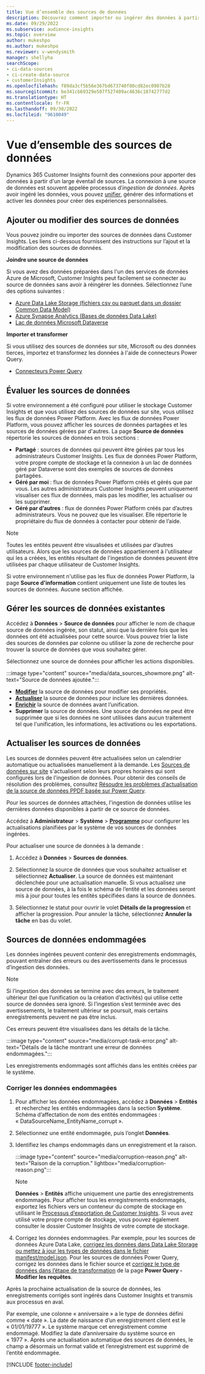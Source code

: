 ```yaml
---
title: Vue d’ensemble des sources de données
description: Découvrez comment importer ou ingérer des données à partir de diverses sources.
ms.date: 09/29/2022
ms.subservice: audience-insights
ms.topic: overview
author: mukeshpo
ms.author: mukeshpo
ms.reviewer: v-wendysmith
manager: shellyha
searchScope:
- ci-data-sources
- ci-create-data-source
- customerInsights
ms.openlocfilehash: f89da3cf5b56e367bd673740f80cd82ec0907b28
ms.sourcegitcommit: be341cb69329e507f527409ac4636c18742777d2
ms.translationtype: HT
ms.contentlocale: fr-FR
ms.lasthandoff: 09/30/2022
ms.locfileid: "9610049"
---
```

# <a name="data-sources-overview"></a>Vue d’ensemble des sources de données

Dynamics 365 Customer Insights fournit des connexions pour apporter des données à partir d'un large éventail de sources. La connexion à une source de données est souvent appelée processus d’*ingestion de données*. Après avoir ingéré les données, vous pouvez [unifier](data-unification.md), générer des informations et activer les données pour créer des expériences personnalisées.

## <a name="add-or-edit-data-sources"></a>Ajouter ou modifier des sources de données

Vous pouvez joindre ou importer des sources de données dans Customer Insights. Les liens ci-dessous fournissent des instructions sur l’ajout et la modification des sources de données.

**Joindre une source de données**

Si vous avez des données préparées dans l'un des services de données Azure de Microsoft, Customer Insights peut facilement se connecter au source de données sans avoir à réingérer les données. Sélectionnez l’une des options suivantes :
- [Azure Data Lake Storage (fichiers csv ou parquet dans un dossier Common Data Model)](connect-common-data-model.md)
- [Azure Synapse Analytics (Bases de données Data Lake)](connect-synapse.md)
- [Lac de données Microsoft Dataverse](connect-dataverse-managed-lake.md)

**Importer et transformer**

Si vous utilisez des sources de données sur site, Microsoft ou des données tierces, importez et transformez les données à l'aide de connecteurs Power Query.
- [Connecteurs Power Query](connect-power-query.md)

## <a name="review-data-sources"></a>Évaluer les sources de données

Si votre environnement a été configuré pour utiliser le stockage Customer Insights et que vous utilisez des sources de données sur site, vous utilisez les flux de données Power Platform. Avec les flux de données Power Platform, vous pouvez afficher les sources de données partagées et les sources de données gérées par d'autres. La page **Source de données** répertorie les sources de données en trois sections :
- **Partagé** : sources de données qui peuvent être gérées par tous les administrateurs Customer Insights. Les flux de données Power Platform, votre propre compte de stockage et la connexion à un lac de données géré par Dataverse sont des exemples de sources de données partagées.
- **Géré par moi** : flux de données Power Platform créés et gérés que par vous. Les autres administrateurs Customer Insights peuvent uniquement visualiser ces flux de données, mais pas les modifier, les actualiser ou les supprimer.
- **Géré par d’autres** : flux de données Power Platform créés par d’autres administrateurs. Vous ne pouvez que les visualiser. Elle répertorie le propriétaire du flux de données à contacter pour obtenir de l’aide.
> [!NOTE]
> Toutes les entités peuvent être visualisées et utilisées par d’autres utilisateurs. Alors que les sources de données appartiennent à l'utilisateur qui les a créées, les entités résultant de l'ingestion de données peuvent être utilisées par chaque utilisateur de Customer Insights.

Si votre environnement n'utilise pas les flux de données Power Platform, la page **Source d'information** contient uniquement une liste de toutes les sources de données. Aucune section affichée.

## <a name="manage-existing-data-sources"></a>Gérer les sources de données existantes

Accédez à **Données** > **Source de données** pour afficher le nom de chaque source de données ingérée, son statut, ainsi que la dernière fois que les données ont été actualisées pour cette source. Vous pouvez trier la liste des sources de données par colonne ou utiliser la zone de recherche pour trouver la source de données que vous souhaitez gérer.

Sélectionnez une source de données pour afficher les actions disponibles.

:::image type="content" source="media/data_sources_showmore.png" alt-text="Source de données ajoutée.":::

- [**Modifier**](#add-or-edit-data-sources) la source de données pour modifier ses propriétés.
- [**Actualiser**](#refresh-data-sources) la source de données pour inclure les dernières données.
- [**Enrichir**](data-sources-enrichment.md) la source de données avant l’unification.
- **Supprimer** la source de données. Une source de données ne peut être supprimée que si les données ne sont utilisées dans aucun traitement tel que l'unification, les informations, les activations ou les exportations.

## <a name="refresh-data-sources"></a>Actualiser les sources de données

Les sources de données peuvent être actualisées selon un calendrier automatique ou actualisées manuellement à la demande. Les [Sources de données sur site](connect-power-query.md#add-data-from-on-premises-data-sources) s'actualisent selon leurs propres horaires qui sont configurés lors de l'ingestion de données. Pour obtenir des conseils de résolution des problèmes, consultez [Résoudre les problèmes d’actualisation de la source de données PPDF basée sur Power Query](connect-power-query.md#troubleshoot-ppdf-power-query-based-data-source-refresh-issues).

Pour les sources de données attachées, l'ingestion de données utilise les dernières données disponibles à partir de ce source de données.

Accédez à **Administrateur** > **Système** > [**Programme**](schedule-refresh.md) pour configurer les actualisations planifiées par le système de vos sources de données ingérées.

Pour actualiser une source de données à la demande :

1. Accédez à **Données** > **Sources de données**.

1. Sélectionnez la source de données que vous souhaitez actualiser et sélectionnez **Actualiser**. La source de données est maintenant déclenchée pour une actualisation manuelle. Si vous actualisez une source de données, à la fois le schéma de l’entité et les données seront mis à jour pour toutes les entités spécifiées dans la source de données.

1. Sélectionnez le statut pour ouvrir le volet **Détails de la progression** et afficher la progression. Pour annuler la tâche, sélectionnez **Annuler la tâche** en bas du volet.

## <a name="corrupt-data-sources"></a>Sources de données endommagées

Les données ingérées peuvent contenir des enregistrements endommagés, pouvant entraîner des erreurs ou des avertissements dans le processus d’ingestion des données.

> [!NOTE]
> Si l’ingestion des données se termine avec des erreurs, le traitement ultérieur (tel que l’unification ou la création d’activités) qui utilise cette source de données sera ignoré. Si l’ingestion s’est terminée avec des avertissements, le traitement ultérieur se poursuit, mais certains enregistrements peuvent ne pas être inclus.

Ces erreurs peuvent être visualisées dans les détails de la tâche.

:::image type="content" source="media/corrupt-task-error.png" alt-text="Détails de la tâche montrant une erreur de données endommagées.":::

Les enregistrements endommagés sont affichés dans les entités créées par le système.

### <a name="fix-corrupt-data"></a>Corriger les données endommagées

1. Pour afficher les données endommagées, accédez à **Données** > **Entités** et recherchez les entités endommagées dans la section **Système**. Schéma d’affectation de nom des entités endommagées : « DataSourceName_EntityName_corrupt ».

1. Sélectionnez une entité endommagée, puis l’onglet **Données**.

1. Identifiez les champs endommagés dans un enregistrement et la raison.

   :::image type="content" source="media/corruption-reason.png" alt-text="Raison de la corruption." lightbox="media/corruption-reason.png":::

   > [!NOTE]
   > **Données** > **Entités** affiche uniquement une partie des enregistrements endommagés. Pour afficher tous les enregistrements endommagés, exportez les fichiers vers un conteneur du compte de stockage en utilisant le [Processus d’exportation de Customer Insights](export-destinations.md). Si vous avez utilisé votre propre compte de stockage, vous pouvez également consulter le dossier Customer Insights de votre compte de stockage.

1. Corrigez les données endommagées. Par exemple, pour les sources de données Azure Data Lake, [corrigez les données dans Data Lake Storage ou mettez à jour les types de données dans le fichier manifest/model.json](connect-common-data-model.md#common-reasons-for-ingestion-errors-or-corrupt-data). Pour les sources de données Power Query, corrigez les données dans le fichier source et [corrigez le type de données dans l’étape de transformation](connect-power-query.md#data-type-does-not-match-data) de la page **Power Query - Modifier les requêtes**.

Après la prochaine actualisation de la source de données, les enregistrements corrigés sont ingérés dans Customer Insights et transmis aux processus en aval.

Par exemple, une colonne « anniversaire » a le type de données défini comme « date ». La date de naissance d’un enregistrement client est le « 01/01/19777 ». Le système marque cet enregistrement comme endommagé. Modifiez la date d’anniversaire du système source en « 1977 ». Après une actualisation automatique des sources de données, le champ a désormais un format valide et l’enregistrement est supprimé de l’entité endommagée.

[!INCLUDE [footer-include](includes/footer-banner.md)]
